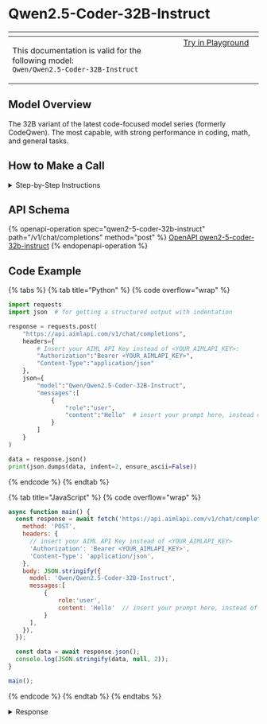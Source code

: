 # Qwen2.5-Coder-32B-Instruct

<table data-header-hidden data-full-width="true"><thead><tr><th width="546.4443969726562" valign="top"></th><th width="202.666748046875" valign="top"></th></tr></thead><tbody><tr><td valign="top"><div data-gb-custom-block data-tag="hint" data-style="info" class="hint hint-info"><p>This documentation is valid for the following model:   <br><code>Qwen/Qwen2.5-Coder-32B-Instruct</code></p></div></td><td valign="top"><a href="https://aimlapi.com/app/?model=Qwen/Qwen2.5-Coder-32B-Instruct&#x26;mode=code" class="button primary">Try in Playground</a></td></tr></tbody></table>

## Model Overview

The 32B variant of the latest code-focused model series (formerly CodeQwen). The most capable, with strong performance in coding, math, and general tasks.

## How to Make a Call

<details>

<summary>Step-by-Step Instructions</summary>

### :digit\_one:  Setup You Can’t Skip

:black\_small\_square:  [**Create an Account**](https://aimlapi.com/app/sign-up): Visit the AI/ML API website and create an account (if you don’t have one yet).\
:black\_small\_square:  [**Generate an API Key**](https://aimlapi.com/app/keys): After logging in, navigate to your account dashboard and generate your API key. Ensure that key is enabled on UI.

### &#x20;:digit\_two:  Copy the code example

At the bottom of this page, you'll find [a code example](Qwen2.5-Coder-32B-Instruct.md#code-example) that shows how to structure the request. Choose the code snippet in your preferred programming language and copy it into your development environment.

### :digit\_three:  Modify the code example

:black\_small\_square:  Replace `<YOUR_AIMLAPI_KEY>` with your actual AI/ML API key from your account.\
:black\_small\_square:  Insert your question or request into the `content` field—this is what the model will respond to.

### :digit\_four:  <sup><sub><mark style="background-color:yellow;">(Optional)<mark style="background-color:yellow;"><sub></sup> Adjust other optional parameters if needed

Only `model` and `messages` are required parameters for this model (and we’ve already filled them in for you in the example), but you can include optional parameters if needed to adjust the model’s behavior. Below, you can find the corresponding [API schema](Qwen2.5-Coder-32B-Instruct.md#api-schema), which lists all available parameters along with notes on how to use them.

### :digit\_five:  Run your modified code

Run your modified code in your development environment. Response time depends on various factors, but for simple prompts it rarely exceeds a few seconds.

{% hint style="success" %}
If you need a more detailed walkthrough for setting up your development environment and making a request step by step — feel free to use our [Quickstart guide](../../../quickstart/setting-up.md).
{% endhint %}

</details>

## API Schema

{% openapi-operation spec="qwen2-5-coder-32b-instruct" path="/v1/chat/completions" method="post" %}
[OpenAPI qwen2-5-coder-32b-instruct](https://raw.githubusercontent.com/aimlapi/api-docs/refs/heads/main/docs/api-references/text-models-llm/Alibaba-Cloud/Qwen2.5-Coder-32B-Instruct.json)
{% endopenapi-operation %}

## Code Example

{% tabs %}
{% tab title="Python" %}
{% code overflow="wrap" %}
```python
import requests
import json  # for getting a structured output with indentation 

response = requests.post(
    "https://api.aimlapi.com/v1/chat/completions",
    headers={
        # Insert your AIML API Key instead of <YOUR_AIMLAPI_KEY>:
        "Authorization":"Bearer <YOUR_AIMLAPI_KEY>",
        "Content-Type":"application/json"
    },
    json={
        "model":"Qwen/Qwen2.5-Coder-32B-Instruct",
        "messages":[
            {
                "role":"user",
                "content":"Hello"  # insert your prompt here, instead of Hello
            }
        ]
    }
)

data = response.json()
print(json.dumps(data, indent=2, ensure_ascii=False))
```
{% endcode %}
{% endtab %}

{% tab title="JavaScript" %}
{% code overflow="wrap" %}
```javascript
async function main() {
  const response = await fetch('https://api.aimlapi.com/v1/chat/completions', {
    method: 'POST',
    headers: {
      // insert your AIML API Key instead of <YOUR_AIMLAPI_KEY>
      'Authorization': 'Bearer <YOUR_AIMLAPI_KEY>',
      'Content-Type': 'application/json',
    },
    body: JSON.stringify({
      model: 'Qwen/Qwen2.5-Coder-32B-Instruct',
      messages:[
          {
              role:'user',
              content: 'Hello'  // insert your prompt here, instead of Hello
          }
      ],
    }),
  });

  const data = await response.json();
  console.log(JSON.stringify(data, null, 2));
}

main();
```
{% endcode %}
{% endtab %}
{% endtabs %}

<details>

<summary>Response</summary>

{% code overflow="wrap" %}
```json5
{'id': 'npK8TA2-4yUbBN-92d49ab20aeacfa2', 'object': 'chat.completion', 'choices': [{'index': 0, 'finish_reason': 'stop', 'logprobs': None, 'message': {'role': 'assistant', 'content': 'Hello! How can I assist you today?', 'tool_calls': []}}], 'created': 1744145083, 'model': 'Qwen/Qwen2.5-Coder-32B-Instruct', 'usage': {'prompt_tokens': 50, 'completion_tokens': 17, 'total_tokens': 67}}
```
{% endcode %}

</details>
